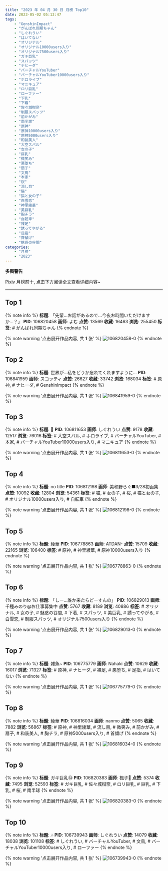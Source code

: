 ```yaml
---
title: "2023 年 04 月 30 日 月榜 Top10"
date: 2023-05-02 05:13:47
tags:
    - "GenshinImpact"
    - "がんばれ同期ちゃん"
    - "しぐれうい"
    - "はいてない"
    - "オリジナル"
    - "オリジナル10000users入り"
    - "オリジナル7500users入り"
    - "ガキ巨乳"
    - "スパッツ"
    - "ナヒーダ"
    - "バーチャルYouTuber"
    - "バーチャルYouTuber10000users入り"
    - "ホロライブ"
    - "マニキュア"
    - "ロリ巨乳"
    - "ローファー"
    - "下乳"
    - "下着"
    - "佐々城柑奈"
    - "制服スパッツ"
    - "前かがみ"
    - "南半球"
    - "原神"
    - "原神10000users入り"
    - "原神5000users入り"
    - "和装美人"
    - "大空スバル"
    - "女の子"
    - "巨乳"
    - "微笑み"
    - "悪堕ち"
    - "扇子"
    - "文鳥"
    - "本家"
    - "桜"
    - "流し目"
    - "猫"
    - "猫と女の子"
    - "白雪恋"
    - "神里綾華"
    - "美巨乳"
    - "胸チラ"
    - "自転車"
    - "裸足"
    - "誘ってやがる"
    - "足指"
    - "首傾げ"
    - "魅惑の谷間"
categories:
    - "月榜"
    - "2023"
---
```


<i class="fa fa-triangle-exclamation"></i>**多图警告**<i class="fa fa-triangle-exclamation"></i>

[Pixiv](https://www.pixiv.net/) 月榜前十, 点击下方阅读全文查看详细内容~

<!-- more -->

---

## Top 1

{% note info %}
**标题**: 「先輩…お話があるので…今夜お時間いただけますか…？」
**PID**: 106820458 **画师**: よむ
**点赞**: 13569 **收藏**: 16463 **浏览**: 255450
**标签**: # がんばれ同期ちゃん
{% endnote %}

{% note warning '点击展开作品内容, 共 **1** 张' %}
![106820458-0](https://i.pixiv.re/img-original/img/2023/04/03/08/02/54/106820458_p0.png)
{% endnote %}

## Top 2

{% note info %}
**标题**: 世界が…私をどうか忘れてくれますように…
**PID**: 106841959 **画师**: スコッティ
**点赞**: 26627 **收藏**: 33742 **浏览**: 168034
**标签**: # 原神, # ナヒーダ, # GenshinImpact
{% endnote %}

{% note warning '点击展开作品内容, 共 **1** 张' %}
![106841959-0](https://i.pixiv.re/img-original/img/2023/04/04/00/00/27/106841959_p0.jpg)
{% endnote %}

## Top 3

{% note info %}
**标题**: 🍹
**PID**: 106811653 **画师**: しぐれうい
**点赞**: 9178 **收藏**: 12517 **浏览**: 76016
**标签**: # 大空スバル, # ホロライブ, # バーチャルYouTuber, # 本家, # バーチャルYouTuber10000users入り, # マニキュア
{% endnote %}

{% note warning '点击展开作品内容, 共 **1** 张' %}
![106811653-0](https://i.pixiv.re/img-original/img/2023/04/03/00/00/01/106811653_p0.jpg)
{% endnote %}

## Top 4

{% note info %}
**标题**: no title
**PID**: 106812198 **画师**: 美和野らぐ■3/28初画集
**点赞**: 10092 **收藏**: 12804 **浏览**: 54361
**标签**: # 猫, # 女の子, # 桜, # 猫と女の子, # オリジナル10000users入り, # 自転車
{% endnote %}

{% note warning '点击展开作品内容, 共 **1** 张' %}
![106812198-0](https://i.pixiv.re/img-original/img/2023/04/03/00/05/07/106812198_p0.jpg)
{% endnote %}

## Top 5

{% note info %}
**标题**: 綾華
**PID**: 106778863 **画师**: ATDAN-
**点赞**: 15709 **收藏**: 22165 **浏览**: 106400
**标签**: # 原神, # 神里綾華, # 原神10000users入り
{% endnote %}

{% note warning '点击展开作品内容, 共 **1** 张' %}
![106778863-0](https://i.pixiv.re/img-original/img/2023/04/02/13/06/07/106778863_p0.jpg)
{% endnote %}

## Top 6

{% note info %}
**标题**: 「しー…誰か来たらどーすんの」
**PID**: 106829013 **画师**: 千種みのり@お仕事募集中
**点赞**: 5767 **收藏**: 8189 **浏览**: 40886
**标签**: # オリジナル, # 女の子, # 魅惑の谷間, # 下着, # スパッツ, # 美巨乳, # 誘ってやがる, # 白雪恋, # 制服スパッツ, # オリジナル7500users入り
{% endnote %}

{% note warning '点击展开作品内容, 共 **1** 张' %}
![106829013-0](https://i.pixiv.re/img-original/img/2023/04/03/17/06/31/106829013_p0.jpg)
{% endnote %}

## Top 7

{% note info %}
**标题**: 雑魚~
**PID**: 106775779 **画师**: Nahaki
**点赞**: 10629 **收藏**: 16017 **浏览**: 71327
**标签**: # 原神, # ナヒーダ, # 裸足, # 悪堕ち, # 足指, # はいてない
{% endnote %}

{% note warning '点击展开作品内容, 共 **1** 张' %}
![106775779-0](https://i.pixiv.re/img-original/img/2023/04/02/10/02/45/106775779_p0.png)
{% endnote %}

## Top 8

{% note info %}
**标题**: 綾華
**PID**: 106816034 **画师**: nanmo
**点赞**: 5065 **收藏**: 7882 **浏览**: 56867
**标签**: # 原神, # 神里綾華, # 流し目, # 微笑み, # 前かがみ, # 扇子, # 和装美人, # 胸チラ, # 原神5000users入り, # 首傾げ
{% endnote %}

{% note warning '点击展开作品内容, 共 **1** 张' %}
![106816034-0](https://i.pixiv.re/img-original/img/2023/04/03/02/17/55/106816034_p0.jpg)
{% endnote %}

## Top 9

{% note info %}
**标题**: ガキ巨乳㉝
**PID**: 106820383 **画师**: 楓子🍁
**点赞**: 5374 **收藏**: 7495 **浏览**: 52593
**标签**: # ガキ巨乳, # 佐々城柑奈, # ロリ巨乳, # 巨乳, # 下乳, # 桜, # 南半球
{% endnote %}

{% note warning '点击展开作品内容, 共 **1** 张' %}
![106820383-0](https://i.pixiv.re/img-original/img/2023/04/03/08/00/03/106820383_p0.jpg)
{% endnote %}

## Top 10

{% note info %}
**标题**: 🎶
**PID**: 106739943 **画师**: しぐれうい
**点赞**: 14079 **收藏**: 18038 **浏览**: 101108
**标签**: # しぐれうい, # バーチャルYouTuber, # 文鳥, # バーチャルYouTuber10000users入り, # ローファー
{% endnote %}

{% note warning '点击展开作品内容, 共 **1** 张' %}
![106739943-0](https://i.pixiv.re/img-original/img/2023/04/01/00/00/01/106739943_p0.jpg)
{% endnote %}
